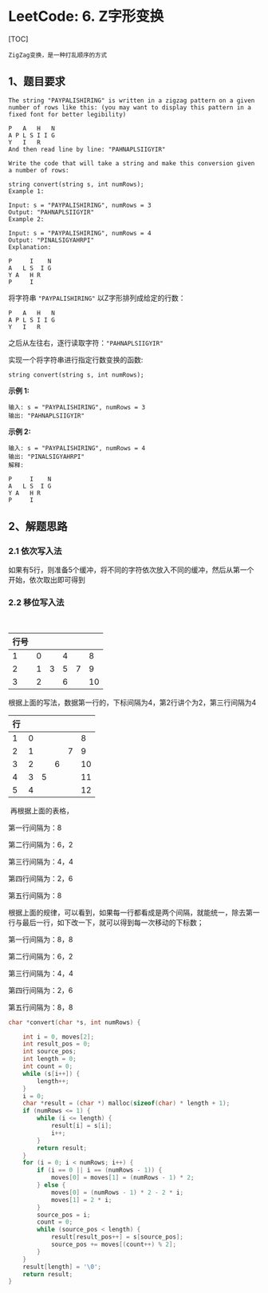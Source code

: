# LeetCode: 6. Z字形变换

[TOC]

```
ZigZag变换，是一种打乱顺序的方式
```





## 1、题目要求

```
The string "PAYPALISHIRING" is written in a zigzag pattern on a given number of rows like this: (you may want to display this pattern in a fixed font for better legibility)

P   A   H   N
A P L S I I G
Y   I   R
And then read line by line: "PAHNAPLSIIGYIR"

Write the code that will take a string and make this conversion given a number of rows:

string convert(string s, int numRows);
Example 1:

Input: s = "PAYPALISHIRING", numRows = 3
Output: "PAHNAPLSIIGYIR"
Example 2:

Input: s = "PAYPALISHIRING", numRows = 4
Output: "PINALSIGYAHRPI"
Explanation:

P     I    N
A   L S  I G
Y A   H R
P     I
```



将字符串 `"PAYPALISHIRING"` 以Z字形排列成给定的行数：

```
P   A   H   N
A P L S I I G
Y   I   R
```

之后从左往右，逐行读取字符：`"PAHNAPLSIIGYIR"`

实现一个将字符串进行指定行数变换的函数:

```
string convert(string s, int numRows);
```

**示例 1:**

```
输入: s = "PAYPALISHIRING", numRows = 3
输出: "PAHNAPLSIIGYIR"
```

**示例 2:**

```
输入: s = "PAYPALISHIRING", numRows = 4
输出: "PINALSIGYAHRPI"
解释:

P     I    N
A   L S  I G
Y A   H R
P     I
```



## 2、解题思路

### 2.1 依次写入法

​	如果有5行，则准备5个缓冲，将不同的字符依次放入不同的缓冲，然后从第一个开始，依次取出即可得到

### 2.2 移位写入法

​	

| 行号 |      |      |      |      |      |
| ---- | ---- | ---- | ---- | ---- | ---- |
| 1    | 0    |      | 4    |      | 8    |
| 2    | 1    | 3    | 5    | 7    | 9    |
| 3    | 2    |      | 6    |      | 10   |

​	根据上面的写法，数据第一行的，下标间隔为4，第2行讲个为2，第三行间隔为4

| 行   |      |      |      |      |      |
| ---- | ---- | ---- | ---- | ---- | ---- |
| 1    | 0    |      |      |      | 8    |
| 2    | 1    |      |      | 7    | 9    |
| 3    | 2    |      | 6    |      | 10   |
| 4    | 3    | 5    |      |      | 11   |
| 5    | 4    |      |      |      | 12   |

​	再根据上面的表格，

第一行间隔为：8

第二行间隔为：6，2

第三行间隔为：4，4

第四行间隔为：2，6

第五行间隔为：8



​	根据上面的规律，可以看到，如果每一行都看成是两个间隔，就能统一，除去第一行与最后一行，如下改一下，就可以得到每一次移动的下标数；

第一行间隔为：8，8

第二行间隔为：6，2

第三行间隔为：4，4

第四行间隔为：2，6

第五行间隔为：8，8





```c
char *convert(char *s, int numRows) {

    int i = 0, moves[2];
    int result_pos = 0;
    int source_pos;
    int length = 0;
    int count = 0;
    while (s[i++]) {
        length++;
    }
    i = 0;
    char *result = (char *) malloc(sizeof(char) * length + 1);
    if (numRows <= 1) {
        while (i <= length) {
            result[i] = s[i];
            i++;
        }
        return result;
    }
    for (i = 0; i < numRows; i++) {
        if (i == 0 || i == (numRows - 1)) {
            moves[0] = moves[1] = (numRows - 1) * 2;
        } else {
            moves[0] = (numRows - 1) * 2 - 2 * i;
            moves[1] = 2 * i;
        }
        source_pos = i;
        count = 0;
        while (source_pos < length) {
            result[result_pos++] = s[source_pos];
            source_pos += moves[(count++) % 2];
        }
    }
    result[length] = '\0';
    return result;
}
```
